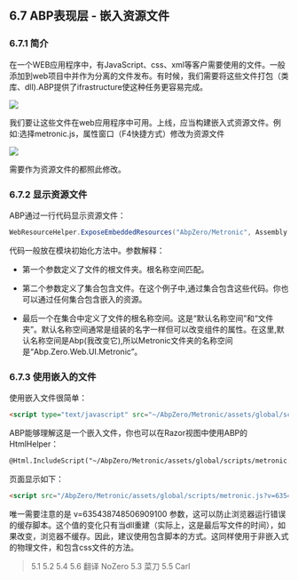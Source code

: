 ## 6.7 ABP表现层 - 嵌入资源文件

### 6.7.1 简介

在一个WEB应用程序中，有JavaScript、css、xml等客户需要使用的文件。一般添加到web项目中并作为分离的文件发布。有时候，我们需要将这些文件打包（类库、dll).ABP提供了ifrastructure使这种任务更容易完成。

![](images/5.6.1.png)

我们要让这些文件在web应用程序中可用。上线，应当构建嵌入式资源文件。例如:选择metronic.js，属性窗口（F4快捷方式）修改为资源文件

![](images/5.6.2.png)

需要作为资源文件的都照此修改。

### 6.7.2 显示资源文件

ABP通过一行代码显示资源文件：

``` csharp
WebResourceHelper.ExposeEmbeddedResources("AbpZero/Metronic", Assembly.GetExecutingAssembly(), "Abp.Zero.Web.UI.Metronic");
```

代码一般放在模块初始化方法中。参数解释：

+ 第一个参数定义了文件的根文件夹。根名称空间匹配。

+ 第二个参数定义了集合包含文件。在这个例子中,通过集合包含这些代码。你也可以通过任何集合包含嵌入的资源。

+ 最后一个在集合中定义了文件的根名称空间。这是“默认名称空间”和“文件夹”。默认名称空间通常是组装的名字一样但可以改变组件的属性。在这里,默认名称空间是Abp(我改变它),所以Metronic文件夹的名称空间是“Abp.Zero.Web.UI.Metronic”。

### 6.7.3 使用嵌入的文件

使用嵌入文件很简单：

```html
<script type="text/javascript" src="~/AbpZero/Metronic/assets/global/scripts/metronic.js"></script>
```

ABP能够理解这是一个嵌入文件，你也可以在Razor视图中使用ABP的HtmlHelper：

```html
@Html.IncludeScript("~/AbpZero/Metronic/assets/global/scripts/metronic.js")
```

页面显示如下：

```html
<script src="/AbpZero/Metronic/assets/global/scripts/metronic.js?v=635438748506909100" type="text/javascript"></script>
```

唯一需要注意的是 v=635438748506909100 参数，这可以防止浏览器运行错误的缓存脚本。这个值的变化只有当dll重建（实际上，这是最后写文件的时间），如果改变，浏览器不缓存。因此，建议使用包含脚本的方式。这同样使用于非嵌入式的物理文件，和包含css文件的方法。


>5.1 5.2 5.4 5.6 翻译 NoZero 5.3 菜刀 5.5 Carl